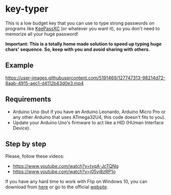 # key-typer
This is a low budget key that you can use to type strong passwords on programs like [KeePassXC](https://keepassxc.org/) (or whatever you want it), so you don't need to memorize all your huge password! 

**Important: This is a totally home made solution to speed up typing huge chars' sequence. So, keep with you and avoid sharing with others.**

## Example
https://user-images.githubusercontent.com/5191469/127747313-98214d72-8aab-4915-aec1-d4112b43d0e3.mp4

## Requirements
- Arduino Uno (but if you have an Arduino Leonardo, Arduino Micro Pro or any other Arduino that uses ATmega32U4, this code doesn't fits to you).
- Update your Arduino Uno's firmware to act like a HID (HUman Interface Device).

## Step by step
Please, follow these videos:

- https://www.youtube.com/watch?v=tvqA-JcTQNg
- https://www.youtube.com/watch?v=j05vj8zRP1o

If you have any hard time to work with Flip on Windows 10, you can download from [here](http://77.161.176.191/domoticx/software/atmel_flip/JRE%20-%20Flip%20Installer%20-%203.4.7.112.exe.7z) or go to the official [website](https://www.microchip.com/developmenttools/ProductDetails/flip).
